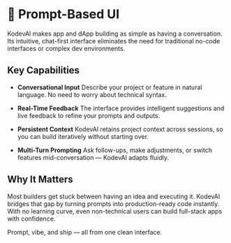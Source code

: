 # 💬 Prompt-Based UI

KodevAI makes app and dApp building as simple as having a conversation. Its intuitive, chat-first interface eliminates the need for traditional no-code interfaces or complex dev environments.

## Key Capabilities

* **Conversational Input**
  Describe your project or feature in natural language. No need to worry about technical syntax.

* **Real-Time Feedback**
  The interface provides intelligent suggestions and live feedback to refine your prompts and outputs.

* **Persistent Context**
  KodevAI retains project context across sessions, so you can build iteratively without starting over.

* **Multi-Turn Prompting**
  Ask follow-ups, make adjustments, or switch features mid-conversation — KodevAI adapts fluidly.

## Why It Matters

Most builders get stuck between having an idea and executing it. KodevAI bridges that gap by turning prompts into production-ready code instantly. With no learning curve, even non-technical users can build full-stack apps with confidence.

Prompt, vibe, and ship — all from one clean interface.
